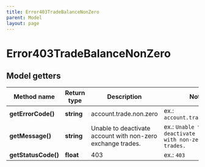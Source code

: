 ```yaml
---
title: Error403TradeBalanceNonZero
parent: Model
layout: page
---
```


# Error403TradeBalanceNonZero

## Model getters

Method name | Return type | Description | Notes
------------ | ------------- | ------------- | -------------
**getErrorCode()** | **string** | account.trade.non.zero | ex.: `account.trade.non.zero`
**getMessage()** | **string** | Unable to deactivate account with non-zero exchange trades. | ex.: `Unable to deactivate account with non-zero exchange trades.`
**getStatusCode()** | **float** | 403 | ex.: `403`

